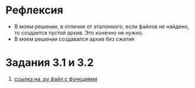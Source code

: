 # Рефлексия

- В моем решении, в отличие от эталонного, если файлов не найдено, то создается пустой архив. Это конечно не нужно.
- В моем решении создавался архив без сжатия



# Задания 3.1 и 3.2
1. [ссылка на .py файл c функциями](Images.py)


